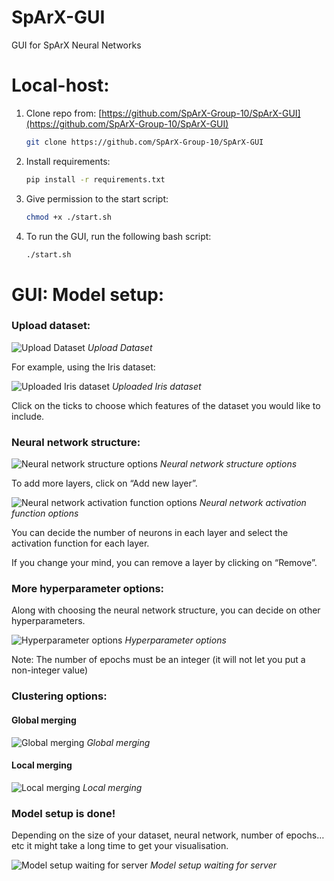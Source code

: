 # SpArX-GUI
GUI for SpArX Neural Networks

Local-host:
===========
1. Clone repo from: [https://github.com/SpArX-Group-10/SpArX-GUI](https://github.com/SpArX-Group-10/SpArX-GUI)
    ```bash
    git clone https://github.com/SpArX-Group-10/SpArX-GUI
    ```

2.  Install requirements:
    
    ```bash
    pip install -r requirements.txt
    ```

3.  Give permission to the start script:
    ```bash
    chmod +x ./start.sh
    ```

4. To run the GUI, run the following bash script:
   ```bash
   ./start.sh
   ```

GUI: Model setup:
===========

### Upload dataset:

![Upload Dataset](readme_imgs/196625.png)
*Upload Dataset*

For example, using the Iris dataset:

![Uploaded Iris dataset](readme_imgs/65547.png)
*Uploaded Iris dataset*

Click on the ticks to choose which features of the dataset you would like to include.

### Neural network structure:

![Neural network structure options](readme_imgs/196636.png)
*Neural network structure options*

To add more layers, click on “Add new layer”.

![Neural network activation function options](readme_imgs/196642.png)
*Neural network activation function options*

You can decide the number of neurons in each layer and select the activation function for each layer.

If you change your mind, you can remove a layer by clicking on “Remove”.

### More hyperparameter options:

Along with choosing the neural network structure, you can decide on other hyperparameters.

![Hyperparameter options](readme_imgs/196648.png)
*Hyperparameter options*

Note: The number of epochs must be an integer (it will not let you put a non-integer value)

### Clustering options:
#### Global merging
![Global merging](readme_imgs/196654.png)
*Global merging*
#### Local merging
![Local merging](readme_imgs/294925.png)
*Local merging*

### Model setup is done!

Depending on the size of your dataset, neural network, number of epochs… etc it might take a long time to get your visualisation.

![Model setup waiting for server](readme_imgs/65555.png)
*Model setup waiting for server*
